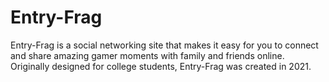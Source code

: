 # Entry-Frag
Entry-Frag is a social networking site that makes it easy for you to connect and share amazing gamer moments with family and friends online. Originally designed for college students, Entry-Frag was created in 2021.

